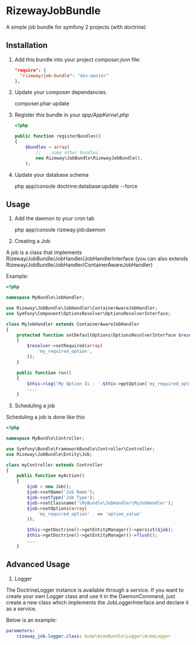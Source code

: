 RizewayJobBundle
================

A simple job bundle for symfony 2 projects (with doctrine)

Installation
------------

1. Add this bundle into your project *composer.json* file:
    
    ```json
    "require": {
      "rizeway/job-bundle": "dev-master"
    },
    ```
2. Update your composer dependancies.

    composer.phar update

3. Register this bundle in your *app/AppKernel.php*

    ```php
    <?php
    
    public function registerBundles()
    {
        $bundles = array(
            // ...some other bundles...
            new Rizeway\JobBundle\RizewayJobBundle(),
        );
    ```

4. Update your database schema

    php app/console doctrine:database:update --force


Usage
-----

1. Add the daemon to your cron tab

    php app/console rizeway:job:daemon

2. Creating a Job

A job is a class that implements Rizeway/JobBundle/JobHandler/JobHandlerInterface (you can also extends Rizeway/JobBundle/JobHandler/ContainerAwareJobHandler)

Example:

```php
<?php

namespace MyBundle\JobHandler;

use Rizeway\JobBundle\JobHandler\ContainerAwareJobHandler;
use Symfony\Component\OptionsResolver\OptionsResolverInterface;

class MyJobHandler extends ContainerAwareJobHandler
{
    protected function setDefaultOptions(OptionsResolverInterface $resolver)
    {
        $resolver->setRequired(array(
            'my_required_option',
        ));
    }

    public function run()
    {
        $this->log('My Option Is : '.$this->getOption('my_required_option'));
        ....
    }
```

3. Scheduling a job 

Scheduling a job is done like this

```php
<?php

namespace MyBundle\Controller;

use Symfony\Bundle\FrameworkBundle\Controller\Controller;
use Rizeway\JobBundle\Entity\Job;

class myController extends Controller
{
    public function myAction()
    {
        $job = new Job();
        $job->setName('Job Name');
        $job->setType('Job Type');
        $job->setClassname('\MyBundle\JobHandler\MyJobHandler');
        $job->setOptions(array(
            'my_required_option'   => 'option_value'
        ));

        $this->getDoctrine()->getEntityManager()->persist($job);
        $this->getDoctrine()->getEntityManager()->flush();
        ....
    }
```

Advanced Usage
--------------

1. Logger

The DoctrineLogger instance is available through a service.
If you want to create your own Logger class and use it in the DaemonCommand, just create a new class which implements the JobLoggerInterface and declare it as a service.

Below is an example:

```yml
parameters:
    rizeway_job.logger.class: Acme\AcmeBundle\Logger\AcmeLogger
```
